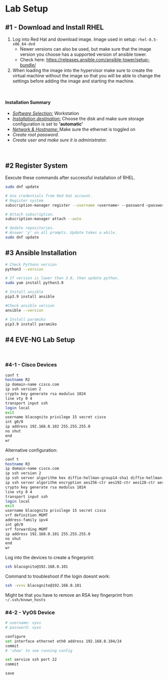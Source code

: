 # Lab Setup

## #1 - Download and Install RHEL
1. Log into Red Hat and download image. Image used in setup: `rhel-8.5-x86_64-dvd` 
    - Newer versions can also be used, but make sure that the image version you choose has a supported version of ansible tower. 
    - Check here: https://releases.ansible.com/ansible-tower/setup-bundle/
2. When loading the image into the hypervisor make sure to create the virtual machine without the image so that you will be able to change the settings before adding the image and starting the machine. 

<br/>

#### **Installation Summary**
- <u>*Software Selection:*</u>
    Workstation
- <u>*Installation destination:*</u>
Choose the disk and make sure storage configuration is set to **'automatic'**
- <u>*Network & Hostname:* </u> Make sure the ethernet is toggled on
- *Create root password.*
- *Create user and make sure it is administrator.*

<br/>

## #2 Register System
Eexcute these commands after successful installation of RHEL. 
```bash
sudo dnf update

# Use credentials from Red Hat account.
# Register system
subscription-manager register --username <username> --password <password>

# Attach subscription.
subscription-manager attach --auto

# Update repositories.
# Answer 'y' on all prompts. Update takes a while.
sudo dnf update
```


## #3 Ansible Installation

```bash
# Check Pythonn version
python3 --version

# If version is lower than 3.8, then update python.
sudo yum install python3.9

# Install ansible
pip3.9 install ansible

#Check ansible version
ansible --version

# Install paramiko
pip3.9 install paramiko
```

## #4 EVE-NG Lab Setup
<br>

### #4-1 - Cisco Devices
```bash
conf t
hostname R2
ip domain-name cisco.com
ip ssh version 2
crypto key generate rsa modulus 1024
line vty 0 4
transport input ssh
login local
exit
username blacognito privilege 15 secret cisco
int g0/0
ip address 192.168.0.102 255.255.255.0
no shut
end
wr
```
Alternative configuration:
```bash
conf t
hostname R3
ip domain-name cisco.com
ip ssh version 2
ip ssh server algorithm kex diffie-hellman-group14-sha1 diffie-hellman-group-exchange-sha1
ip ssh server algorithm encryption aes256-ctr aes192-ctr aes128-ctr aes256-cbc aes192-cbc aes128-cbc
crypto key generate rsa modulus 1024
line vty 0 4
transport input ssh
login local
exit
username blacognito privilege 15 secret cisco
vrf definition MGMT
address-family ipv4
int g0/0
vrf forwarding MGMT
ip address 192.168.0.101 255.255.255.0
no shut
end
wr
```
Log into the devices to create a fingerprint:
```bash
ssh blacognito@192.168.0.101
```
Command to troubleshoot if the login doesnt work:
```bash
ssh -vvvv blacognito@192.168.0.101
```
Might be that you have to remove an RSA key fingerprint from `~/.ssh/known_hosts`


### #4-2 - VyOS Device
```bash
# username: vyos
# password: vyos

configure
set interface ethernet eth0 address 192.168.0.104/24
commit
# 'show' to see running config

set service ssh port 22
commit

save
```